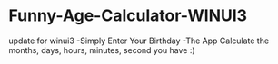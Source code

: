 # Funny-Age-Calculator-WINUI3
update for winui3
-Simply Enter Your Birthday -The App Calculate the months, days, hours, minutes, second you have :)
